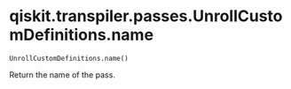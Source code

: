 # qiskit.transpiler.passes.UnrollCustomDefinitions.name

`UnrollCustomDefinitions.name()`

Return the name of the pass.
